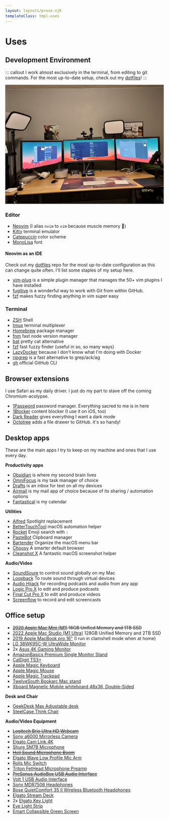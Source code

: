 ```yaml
---
layout: layouts/prose.njk
templateClass: tmpl-uses
---
```


# Uses

## Development Environment

::: callout
I work almost exclusively in the terminal, from editing to git commands. For the most up-to-date setup, check out my [dotfiles](https://github.com/nicknisi/dotfiles)!
:::

![](/img/desk.jpg)


### Editor

- [Neovim](https://neovim.io) (I alias `nvim` to `vim` because muscle memory 🦾)
- [Kitty](https://sw.kovidgoyal.net/kitty/) terminal emulator
- [Catppuccin](https://github.com/catppuccin) color scheme
- [MonoLisa](https://www.monolisa.dev/) font

#### Neovim as an IDE

Check out my [dotfiles](https://github.com/nicknisi/dotfiles) repo for the most up-to-date configuration as this can change quite often. I'll list some staples of my setup here.

- [vim-plug](https://github.com/junegunn/vim-plug) is a simple plugin manager that manages the 50+ vim plugins I have installed
- [fugitive](https://github.com/tpope/vim-fugitive) is a wonderful way to work with Git from within GitHub.
- [fzf](https://github.com/junegunn/fzf.vim) makes fuzzy finding anything in vim super easy

### Terminal

- [ZSH](http://zsh.sourceforge.net) Shell
- [tmux](https://github.com/tmux/tmux) terminal multiplexer
- [Homebrew](https://brew.sh) package manager
- [fnm](https://github.com/Schniz/fnm) fast node version manager
- [bat](https://github.com/sharkdp/bat) pretty cat alternative
- [fzf](https://github.com/junegunn/fzf) fast fuzzy finder (useful in so, so many ways)
- [LazyDocker](https://github.com/jesseduffield/lazydocker) because I don't know what I'm doing with Docker
- [ripgrep](https://github.com/BurntSushi/ripgrep) is a fast alternative to grep/ack/ag
- [gh](https://github.com/cli/cli) official GitHub CLI

## Browser extensions

I use Safari as my daily driver. I just do my part to stave off the coming Chromium-acolypse.

- [1Password](https://1password.com) password manager. Everything sacred to me is in here
- [1Blocker](https://1blocker.com) content blocker (I use it on iOS, too)
- [Dark Reader](https://darkreader.org) gives everything I want a dark mode
- [Octotree](https://www.octotree.io) adds a file drawer to GitHub. it's so handy!

## Desktop apps

These are the main apps I try to keep on my machine and ones that I use every day.

**Productivity apps**

- [Obsidian](https://obsidian.md) is where my second brain lives
- [OmniFocus](http://omnifocus.com) is my task manager of choice
- [Drafts](https://getdrafts.com) is an inbox for text on all my devices
- [Airmail](https://airmailapp.com) is my mail app of choice because of its sharing / automation options
- [Fantastical](https://flexibits.com/fantastical) is my calendar

**Utilities**

- [Alfred](https://www.alfredapp.com) Spotlight replacement
- [BetterTouchTool](https://folivora.ai) macOS automation helper
- [Rocket](https://matthewpalmer.net/rocket/) Emoji search with `:`
- [PasteBot](https://tapbots.com/pastebot/) Clipboard manager
- [Bartender](https://www.macbartender.com/) Organize the macOS menu bar
- [Choosy](https://www.choosyosx.com) A smarter default browser
- [Cleanshot X](https://cleanshot.com) A fantastic macOS screenshot helper

**Audio/Video**

- [SoundSoure](https://rogueamoeba.com/soundsource/) to control sound globally on my Mac
- [Loopback](https://rogueamoeba.com/loopback/) To route sound through virtual devices
- [Audio Hijack](https://rogueamoeba.com/audiohijack/) for recording podcasts and audio from any app
- [Logic Pro X](https://www.apple.com/logic-pro/) to edit and produce podcasts
- [Final Cut Pro X](https://www.apple.com/final-cut-pro/) to edit and produce videos
- [Screenflow](https://www.telestream.net/screenflow/overview.htm) to record and edit screencasts

## Office setup

- ~~[2020 Apple Mac Mini (M1)](https://www.apple.com/mac-mini/) 16GB Unified Memory and 1TB SSD~~
- [2022 Apple Mac Studio (M1 Ultra)](https://www.apple.com/mac-studio/) 128GB Unified Memory and 2TB SSD
- [2019 Apple MacBook pro 16"](https://www.apple.com/macbook-pro-16/) (I run in clamshell mode when at home)
- [LG 38WK95C-W UltraWide Monitor](https://www.amazon.com/gp/product/B079L4WR4T/)
- 2x [Asus 4K Gaming Monitor](https://www.amazon.com/ASUS-VG289Q-Monitor-FreeSync-DisplayPort/dp/B0845NXCXF)
- [AmazonBasics Premium Single Monitor Stand](https://www.amazon.com/gp/product/B00MIBN16O/)
- [CalDigit TS3+](https://www.amazon.com/CalDigit-TS3-Plus-Thunderbolt-Dock/dp/B07CZPV8DF/)
- [Apple Magic Keyboard](https://www.amazon.com/Apple-Keyboard-Wireless-Rechargable-English/dp/B016QO64FI/)
- [Apple Magic Mouse](https://www.amazon.com/Apple-Magic-Mouse-Wireless-Rechargable/dp/B016QO5YNG/)
- [Apple Magic Trackpad](https://www.amazon.com/Apple-Magic-Trackpad-Wireless-Rechargable/dp/B016QO5YWC/)
- [TwelveSouth Bookarc Mac stand](https://www.amazon.com/Twelve-South-Space-Saving-Vertical-notebooks/dp/B086RRJ82R/)
- [Xboard Magnetic Mobile whiteboard 48x36, Double-Sided](https://www.amazon.com/gp/product/B075FT75C3/)

**Desk and Chair**
- [GeekDesk Max Adjustable desk](https://www.geekdesk.com/standing-desk-frame)
- [SteelCase Think Chair](https://www.steelcase.com/products/office-chairs/think/)

**Audio/Video Equipment**
- ~~[Logitech Brio Ultra HD Webcam](https://www.amazon.com/gp/product/B01N5UOYC4/)~~
- [Sony a6000 Mirrorless Camera](https://www.amazon.com/Sony-Mirrorless-Digitial-3-0-Inch-16-50mm/dp/B00I8BICB2)
- [Elgato Cam Link 4K](https://www.amazon.com/Elgato-Cam-Link-Broadcast-Camcorder/dp/B07K3FN5MR)
- [Shure SM7B Microphone](https://www.amazon.com/Shure-SM7B-Cardioid-Dynamic-Microphone/dp/B0002E4Z8M)
- ~~[Heil Sound Microphone Boom](https://www.amazon.com/dp/B004PJ414I/)~~
- [Elgato Wave Low Profile Mic Arm](https://www.amazon.com/Elgato-Wave-Mic-Arm-Microphone/dp/B097376LKF)
- [Rolls Mic Switch](https://www.amazon.com/rolls-Mic-Switch-Off-MS111/dp/B001GMXFW6)
- [Triton FetHead Microphone Preamp](https://www.amazon.com/TRITON-AUDIO-FetHead-Microphone-Preamp/dp/B06XDPTDN5/)
- ~~[PreSonus AudioBox USB Audio
Interface](https://www.amazon.com/PreSonus-AudioBox-USB-Recording-System/dp/B071W6YVDR)~~
- [Volt 1 USB Audio Interface](https://www.amazon.com/Universal-Audio-Volt-USB-Interface/dp/B09J1V6R6N)
- [Sony MDR7506 Headphones](https://www.amazon.com/dp/B000AJIF4E)
- [Bose QuietComfort 35 II Wireless Bluetooth Headohones](https://www.amazon.com/Bose-QuietComfort-Wireless-Headphones-Cancelling/dp/B0756CYWWD/)
- [Elgato Stream Deck](https://www.amazon.com/Elgato-Stream-Deck-Controller-customizable/dp/B06XKNZT1P/)
- 2x [Elgato Key Light](https://www.amazon.com/Elgato-Key-Light-Professional-App-Enabled/dp/B07L755X9G/)
- [Eve Light Strip](https://www.amazon.com/gp/product/B07MTX8MR4/)
- [Emart Collapsible Green Screen](https://www.amazon.com/gp/product/B07DWTGLPM/)

